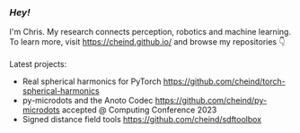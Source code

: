 ### *Hey!* 

<!--<img align="right" src="https://github-readme-stats.vercel.app/api?username=cheind" width="40%">-->
I'm Chris. My research connects perception, robotics and machine learning. To learn more, visit https://cheind.github.io/ and browse my repositories :point_down:
<br><br>
Latest projects:
  - Real spherical harmonics for PyTorch https://github.com/cheind/torch-spherical-harmonics<br>
  - py-microdots and the Anoto Codec https://github.com/cheind/py-microdots accepted @ Computing Conference 2023<br>
  - Signed distance field tools https://github.com/cheind/sdftoolbox<br>  
</sub>




